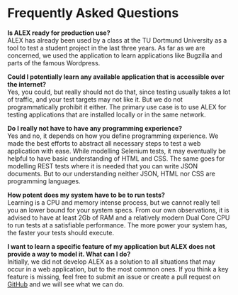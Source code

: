 # Frequently Asked Questions
 
**Is ALEX ready for production use?** <br> 
ALEX has already been used by a class at the TU Dortmund University as a tool to test a student project in the last three years. 
As far as we are concerned, we used the application to learn applications like Bugzilla and parts of the famous Wordpress. 
 
**Could I potentially learn any available application that is accessible over the internet?** <br> 
Yes, you could, but really should not do that, since testing usually takes a lot of traffic, and your test targets may not like it. 
But we do not programmatically prohibit it either. 
The primary use case is to use ALEX for testing applications that are installed locally or in the same network. 
 
**Do I really not have to have any programming experience?** <br> 
Yes and no, it depends on how you define programming experience. 
We made the best efforts to abstract all necessary steps to test a web application with ease. 
While modelling Selenium tests, it may eventually be helpful to have basic understanding of HTML and CSS. 
The same goes for modelling REST tests where it is needed that you can write JSON documents. 
But to our understanding neither JSON, HTML nor CSS are programming languages. 
 
**How potent does my system have to be to run tests?** <br> 
Learning is a CPU and memory intense process, but we cannot really tell you an lower bound for your system specs. 
From our own observations, it is advised to have at least 2Gb of RAM and a relatively modern Dual Core CPU to run tests at a satisfiable performance. 
The more power your system has, the faster your tests should execute. 
 
**I want to learn a specific feature of my application but ALEX does not provide a way to model it. What can I do?** <br> 
Initially, we did not develop ALEX as a solution to all situations that may occur in a web application, but to the most common ones. 
If you think a key feature is missing, feel free to submit an issue or create a pull request on [GitHub][github] and we will see what we can do. 

[github]: https://github.com/LearnLib/alex